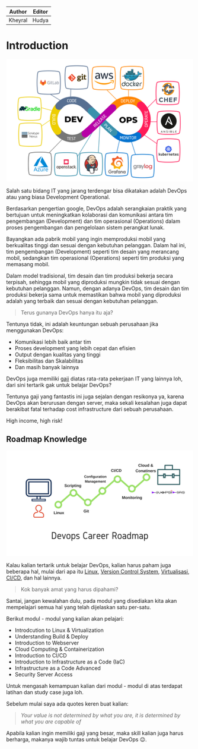 | Author  | Editor |
| ------- | ------ |
| Kheyral | Hudya  |

# Introduction

![](assets/apa-itu-devops-ilustrasi.jpeg)

Salah satu bidang IT yang jarang terdengar bisa dikatakan adalah DevOps atau yang biasa Development Operational.

Berdasarkan pengertian google, DevOps adalah serangkaian praktik yang bertujuan untuk meningkatkan kolaborasi dan komunikasi antara tim pengembangan (Development) dan tim operasional (Operations) dalam proses pengembangan dan pengelolaan sistem perangkat lunak.

Bayangkan ada pabrik mobil yang ingin memproduksi mobil yang berkualitas tinggi dan sesuai dengan kebutuhan pelanggan. Dalam hal ini, tim pengembangan (Development) seperti tim desain yang merancang mobil, sedangkan tim operasional (Operations) seperti tim produksi yang memasang mobil.

Dalam model tradisional, tim desain dan tim produksi bekerja secara terpisah, sehingga mobil yang diproduksi mungkin tidak sesuai dengan kebutuhan pelanggan. Namun, dengan adanya DevOps, tim desain dan tim produksi bekerja sama untuk memastikan bahwa mobil yang diproduksi adalah yang terbaik dan sesuai dengan kebutuhan pelanggan.

> Terus gunanya DevOps hanya itu aja?

Tentunya tidak, ini adalah keuntungan sebuah perusahaan jika menggunakan DevOps:

- Komunikasi lebih baik antar tim
- Proses development yang lebih cepat dan efisien
- Output dengan kualitas yang tinggi
- Fleksibilitas dan Skalabilitas
- Dan masih banyak lainnya

DevOps juga memiliki [gaji](https://www.jobstreet.co.id/id/career-advice/role/devops-engineer/salary) diatas rata-rata pekerjaan IT yang lainnya loh, dari sini tertarik gak untuk belajar DevOps?

Tentunya gaji yang fantastis ini juga sejalan dengan resikonya ya, karena DevOps akan berurusan dengan server, maka sekali kesalahan juga dapat berakibat fatal terhadap cost infrastructure dari sebuah perusahaan.

High income, high risk!

## Roadmap Knowledge

![DevOps Roadmap Career](assets/Devops-Career-Roadmap-1.jpg)

Kalau kalian tertarik untuk belajar DevOps, kalian harus paham juga beberapa hal, mulai dari apa itu [Linux](https://opensource.com/resources/linux), [Version Control System](https://git-scm.com/book/id/v2/Memulai-Tentang-Version-Control#:~:text=Sistem%20Version%20Control%20Lokal,juga%20sangat%20rentan%20terkena%20galat.), [Virtualisasi](https://aws.amazon.com/id/what-is/virtualization/), [CI/CD](https://www.dicoding.com/blog/apa-itu-ci-cd/), dan hal lainnya.

> Kok banyak amat yang harus dipahami?

Santai, jangan kewalahan dulu, pada modul yang disediakan kita akan mempelajari semua hal yang telah dijelaskan satu per-satu.

Berikut modul - modul yang kalian akan pelajari:

- Introdcution to Linux & Virtualization
- Understanding Build & Deploy
- Introduction to Webserver
- Cloud Computing & Containerization
- Introduction to CI/CD
- Introduction to Infrastructure as a Code (IaC)
- Infrastructure as a Code Advanced
- Security Server Access

Untuk mengasah kemampuan kalian dari modul - modul di atas terdapat latihan dan study case juga loh.

Sebelum mulai saya ada quotes keren buat kalian:

> *Your value is not determined by what you are, it is determined by what you are capable of*

Apabila kalian ingin memiliki gaji yang besar, maka skill kalian juga harus berharga, makanya wajib tuntas untuk belajar DevOps 😉.